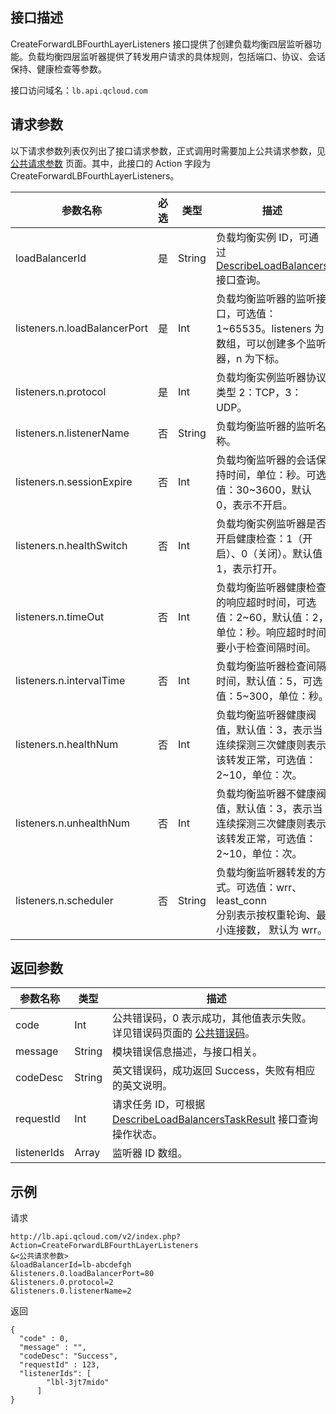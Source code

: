 ## 接口描述
CreateForwardLBFourthLayerListeners 接口提供了创建负载均衡四层监听器功能。负载均衡四层监听器提供了转发用户请求的具体规则，包括端口、协议、会话保持、健康检查等参数。
 
接口访问域名：`lb.api.qcloud.com`


## 请求参数
以下请求参数列表仅列出了接口请求参数，正式调用时需要加上公共请求参数，见 [公共请求参数](/document/product/214/1527) 页面。其中，此接口的 Action 字段为 CreateForwardLBFourthLayerListeners。


|参数名称|必选|类型|描述|
|-----------|--------|----------|----------|
|loadBalancerId|是|String|负载均衡实例 ID，可通过 <a href="/document/api/214/1261" title="DescribeLoadBalancers">DescribeLoadBalancers</a> 接口查询。|
|listeners.n.loadBalancerPort|是|Int|负载均衡监听器的监听接口，可选值：1~65535。listeners 为数组，可以创建多个监听器，n 为下标。|
|listeners.n.protocol|是|Int|负载均衡实例监听器协议类型 2：TCP，3：UDP。|
|listeners.n.listenerName|否|String|负载均衡监听器的监听名称。|
|listeners.n.sessionExpire|否|Int|负载均衡监听器的会话保持时间，单位：秒。可选值：30~3600，默认 0，表示不开启。|
|listeners.n.healthSwitch|否|Int|负载均衡实例监听器是否开启健康检查：1（开启）、0（关闭）。默认值 1，表示打开。|
|listeners.n.timeOut|否|Int|负载均衡监听器健康检查的响应超时时间，可选值：2~60，默认值：2，单位：秒。响应超时时间要小于检查间隔时间。|
|listeners.n.intervalTime|否|Int|负载均衡监听器检查间隔时间，默认值：5，可选值：5~300，单位：秒。|
|listeners.n.healthNum|否|Int|负载均衡监听器健康阀值，默认值：3，表示当连续探测三次健康则表示该转发正常，可选值：2~10，单位：次。|
|listeners.n.unhealthNum|否|Int|负载均衡监听器不健康阀值，默认值：3，表示当连续探测三次健康则表示该转发正常，可选值：2~10，单位：次。|
|listeners.n.scheduler|否|String|负载均衡监听器转发的方式。可选值：wrr、least_conn<br>分别表示按权重轮询、最小连接数， 默认为 wrr。|


## 返回参数
 
 
|参数名称|类型|描述|
|-------|---|---------------|
|code|Int|公共错误码，0 表示成功，其他值表示失败。详见错误码页面的 [公共错误码](/document/api/214/1530)。|
|message|String|模块错误信息描述，与接口相关。|
|codeDesc|String|英文错误码，成功返回 Success，失败有相应的英文说明。|
|requestId|Int|请求任务 ID，可根据 [DescribeLoadBalancersTaskResult](/document/api/214/4007) 接口查询操作状态。|
|listenerIds|Array|监听器 ID 数组。|

## 示例
 
请求
```
http://lb.api.qcloud.com/v2/index.php?Action=CreateForwardLBFourthLayerListeners
&<公共请求参数>
&loadBalancerId=lb-abcdefgh
&listeners.0.loadBalancerPort=80
&listeners.0.protocol=2
&listeners.0.listenerName=2
```
返回
```
{
  "code" : 0,
  "message" : "",
  "codeDesc": "Success",
  "requestId" : 123,
  "listenerIds": [
        "lbl-3jt7mido"
      ]
}
```



